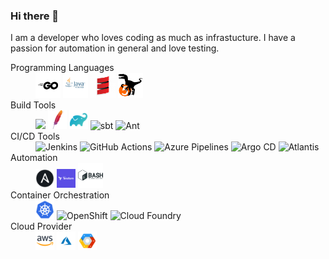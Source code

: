 ### Hi there 👋


I am a developer who loves coding as much as infrastucture. I have a passion for automation in general and love testing.



<dl>
  <dt>Programming Languages</dt>
  <dd>
    <img height="40" src="https://raw.githubusercontent.com/github/explore/5602ee10dc97f83a3bbe860e50fe657c8f6a7ec7/topics/go/go.png" alt="Go">
    <img height="40" src="https://raw.githubusercontent.com/github/explore/5602ee10dc97f83a3bbe860e50fe657c8f6a7ec7/topics/java/java.png" alt="Java">
    <img height="40" src="https://raw.githubusercontent.com/github/explore/5602ee10dc97f83a3bbe860e50fe657c8f6a7ec7/topics/scala/scala.png" alt="Scala">
    <img height="40" src="https://raw.githubusercontent.com/github/explore/5602ee10dc97f83a3bbe860e50fe657c8f6a7ec7/topics/perl/perl.png" alt="Perl">
  </dd>

  <dt>Build Tools</dt>
  <dd>
    <img height="30" src="https://goreleaser.com/static/avatar.png">
    <img height="30" src="https://raw.githubusercontent.com/github/explore/5602ee10dc97f83a3bbe860e50fe657c8f6a7ec7/topics/maven/maven.png" alt="Maven">
    <img height="30" src="https://raw.githubusercontent.com/github/explore/5602ee10dc97f83a3bbe860e50fe657c8f6a7ec7/topics/gradle/gradle.png" alt="Gradle">
    <img height="30" src="https://upload.wikimedia.org/wikipedia/commons/thumb/4/43/Sbt-logo.svg/440px-Sbt-logo.svg.png" alt="sbt">
    <img height="30" src="https://ant.apache.org/images/project-logo.gif" alt="Ant">
  </dd>

  <dt>CI/CD Tools<dt>
  <dd>
    <img height="30" src="https://wiki.jenkins.io/download/attachments/2916393/logo.png" alt="Jenkins">
    <img height="30" src="https://avatars.githubusercontent.com/u/44036562?s=200&v=4" alt="GitHub Actions">
    <img height="30" src="https://azurecomcdn.azureedge.net/cvt-1973605109b4c38d76b38ca96a3c55e018607e7a6da324db3657d96813268efd/images/shared/services/devops/pipelines-icon-80.png" alt="Azure Pipelines">
    <img height="30" src="https://argoproj.github.io/argo-cd/assets/logo.png" alt="Argo CD">
    <img height="30" src="https://www.runatlantis.io/hero.png" alt="Atlantis">
  </dd>
  
  <dt>Automation<dt>
  <dd>
    <img height="30" src="https://raw.githubusercontent.com/github/explore/5602ee10dc97f83a3bbe860e50fe657c8f6a7ec7/topics/ansible/ansible.png" alt="Ansible">
    <img height="30" src="https://raw.githubusercontent.com/github/explore/5602ee10dc97f83a3bbe860e50fe657c8f6a7ec7/topics/terraform/terraform.png" alt="Terraform">
    <img height="40" src="https://raw.githubusercontent.com/github/explore/5602ee10dc97f83a3bbe860e50fe657c8f6a7ec7/topics/bash/bash.png" alt="Bash">
  <dd>

  <dt>Container Orchestration<dt>
  <dd>
    <img height="30" src="https://raw.githubusercontent.com/github/explore/5602ee10dc97f83a3bbe860e50fe657c8f6a7ec7/topics/kubernetes/kubernetes.png" alt="Kubernetes">
    <img height="30" src="https://upload.wikimedia.org/wikipedia/commons/3/3a/OpenShift-LogoType.svg" alt="OpenShift">
    <img height="30" src="https://www.cloudfoundry.org/wp-content/uploads/2017/01/CFF_Logo_rgb.png" alt="Cloud Foundry">
  </dd>

  <dt>Cloud Provider</dt>
  <dd>
    <img height="30" src="https://raw.githubusercontent.com/github/explore/5602ee10dc97f83a3bbe860e50fe657c8f6a7ec7/topics/aws/aws.png" alt="AWS">
    <img height="30" src="https://raw.githubusercontent.com/github/explore/5602ee10dc97f83a3bbe860e50fe657c8f6a7ec7/topics/azure/azure.png" alt="Azure">
    <img height="30" src="https://raw.githubusercontent.com/github/explore/5602ee10dc97f83a3bbe860e50fe657c8f6a7ec7/topics/google-cloud/google-cloud.png" alt="Google Cloud">
  </dd>
</dl>
